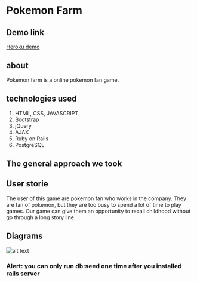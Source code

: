 # Pokemon Farm

## Demo link
[Heroku demo](https://pokemon-farm.herokuapp.com/)

## about
Pokemon farm is a online pokemon fan game.

## technologies used
1. HTML, CSS, JAVASCRIPT
2. Bootstrap
3. jQuery
4. AJAX
5. Ruby on Rails
6. PostgreSQL

## The general approach we took


## User storie
The user of this game are pokemon fan who works in the company. They are fan of pokemon, but they are too busy to spend a lot of time to play games. Our game can give them an opportunity to recall childhood without go through a long story line.

## Diagrams

![alt text](https://github.com/superpower1/Poke_farm/database.jpg "Database Schema")

### Alert: you can only run db:seed one time after you installed rails server 
